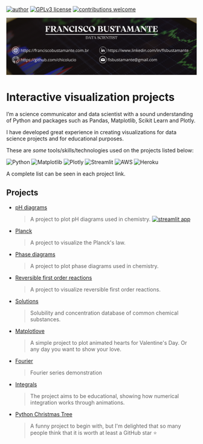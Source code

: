 [![author](https://img.shields.io/badge/Author-Francisco&nbsp;Bustamante-red.svg)](https://www.linkedin.com/in/flsbustamante/)
[![GPLv3 license](https://img.shields.io/badge/License-GPLv3-blue.svg)](LICENSE)
[![contributions welcome](https://img.shields.io/badge/Contributions-Welcome-brightgreen.svg?style=flat)](https://github.com/chicolucio/portfolio-interactive-visualizations/issues)

<p align="center">
<img src="https://github.com/chicolucio/portfolio-interactive-visualizations/blob/master/banner.png?raw=true" alt="banner">
</p>

# Interactive visualization projects

I’m a science communicator and data scientist with a sound understanding of Python and
packages such as Pandas, Matplotlib, Scikit Learn and Plotly.

I have developed great experience in creating visualizations for data science projects
and for educational purposes.

These are *some* tools/skills/technologies used on the projects listed below:

![Python](https://img.shields.io/badge/Python-3670A0?style=plastic&logo=python&logoColor=ffdd54)
![Matplotlib](https://img.shields.io/badge/Matplotlib-3670A0.svg?style=plastic&logo=&logoColor=white)
![Plotly](https://img.shields.io/badge/Plotly-%233F4F75.svg?style=plastic&logo=plotly&logoColor=white)
![Streamlit](https://img.shields.io/badge/Streamlit-FF4B4B.svg?style=plastic&logo=streamlit&logoColor=white)
![AWS](https://img.shields.io/badge/AWS-232F3E.svg?style=plastic&logo=amazonaws&logoColor=white)
![Heroku](https://img.shields.io/badge/Heroku-430098.svg?style=plastic&logo=Heroku&logoColor=white)

A complete list can be seen in each project link.

## Projects

- [pH diagrams](https://github.com/chicolucio/pH-diagrams)
  > A project to plot pH diagrams used in chemistry.
  [![streamlit app](https://img.shields.io/badge/-Streamlit%20app-FF4B4B?style=for-the-badge&logo=Streamlit&logoColor=white)](https://phdiagrams.herokuapp.com/)
- [Planck](https://github.com/chicolucio/planck) 
  > A project to visualize the Planck's law.
- [Phase diagrams](https://github.com/chicolucio/PhaseDiagram)
  > A project to plot phase diagrams used in chemistry.
- [Reversible first order reactions](https://github.com/chicolucio/ReversibleFirstOrder)
  > A project to visualize reversible first order reactions.
- [Solutions](https://github.com/chicolucio/solutions)
  > Solubility and concentration database of common chemical substances.
- [Matplotlove](https://github.com/chicolucio/matplotlove)
  > A simple project to plot animated hearts for Valentine's Day. Or any day you want to show your love.
- [Fourier](https://github.com/chicolucio/fourier)
  > Fourier series demonstration
- [Integrals](https://github.com/chicolucio/integrals)
  > The project aims to be educational, showing how numerical integration works through animations.
- [Python Christmas Tree](https://github.com/chicolucio/terminal-christmas-tree)
  > A funny project to begin with, but I'm delighted that so many people think that it is worth at least a GitHub star :star: 
